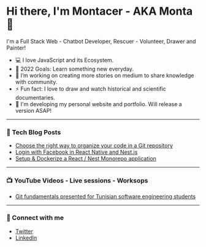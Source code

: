 # Hi there, I'm Montacer - AKA Monta 👋

I'm a Full Stack Web - Chatbot Developer, Rescuer - Volunteer, Drawer and Painter!

- 💻 I love JavaScript and its Ecosystem.
- 🥅 2022 Goals: Learn something new everyday.
- 👯 I’m working on creating more stories on medium to share knowledge with community.
- ⚡ Fun fact: I love to draw and watch historical and scientific documentaries.
- 🔭 I'm developing my personal website and portfolio. Will release a version ASAP!

---

### 📕 Tech Blog Posts

- [Choose the right way to organize your code in a Git repository](https://montacerdk.medium.com/choose-the-right-way-to-organize-your-code-in-a-git-repository-a900bf52e326)
- [Login with Facebook in React Native and Nest.js](https://montacerdk.medium.com/login-with-facebook-in-react-native-and-nest-js-39730e76b89)
- [Setup & Dockerize a React / Nest Monorepo application](https://montacerdk.medium.com/setup-dockerize-a-react-nest-monorepo-application-7a800060bd63)

---

### 📺 YouTube Videos - Live sessions - Worksops

- [Git fundamentals presented for Tunisian software engineering students ](https://www.youtube.com/watch?v=p3NiagnWF4o)

---

### 💬 Connect with me

- [Twitter](https://twitter.com/montacerdk)
- [LinkedIn](https://www.linkedin.com/in/montacerdk/)
